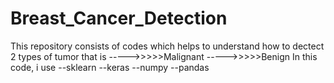 # Breast_Cancer_Detection
This repository consists of codes which helps to understand how to dectect 2 types of tumor that is
----->>>>>Malignant
----->>>>>Benign
In this code, i use
--sklearn
--keras
--numpy
--pandas
